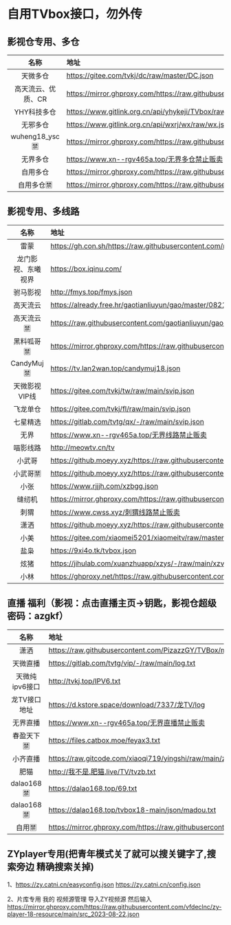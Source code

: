 # 自用TVbox接口，勿外传
## 影视仓专用、多仓
| 名称 | 地址 |
| :---: | :--- | 
| 天微多仓 | https://gitee.com/tvkj/dc/raw/master/DC.json |
| 高天流云、优质、CR | https://mirror.ghproxy.com/https://raw.githubusercontent.com/hd9211/Tvbox1/main/duocang.json |
| YHY科技多仓 | https://www.gitlink.org.cn/api/yhykeji/TVbox/raw/yhykeji.json?ref=master |
| 无邪多仓 | https://www.gitlink.org.cn/api/wxrj/wx/raw/wx.json?ref=master |
| wuheng18_ysc🈲 | https://mirror.ghproxy.com/https://raw.githubusercontent.com/hd9211/Tvbox1/main/wuheng18_ysc.json |
| 无界多仓 | https://www.xn--rgv465a.top/无界多仓禁止贩卖|
| 自用多仓| https://mirror.ghproxy.com/https://raw.githubusercontent.com/8qNvKr/188/main/DCys.json |
| 自用多仓🈲| https://mirror.ghproxy.com/https://raw.githubusercontent.com/8qNvKr/188/main/DC18.json |
## 影视专用、多线路
| 名称 | 地址 |
| :---: | :--- | 
| 雷蒙 |https://gh.con.sh/https://raw.githubusercontent.com/n3rddd/N3RD/master/JN/雷蒙影视.bmp|
| 龙门影视、东曦视界 | https://box.iqinu.com/ |
| 驸马影视 | http://fmys.top/fmys.json |
| 高天流云 | https://already.free.hr/gaotianliuyun/gao/master/0821.json |
| 高天流云🈲|  https://raw.githubusercontent.com/gaotianliuyun/gao/master/9918.json |
| 黑料呱哥🈲|  https://mirror.ghproxy.com/https://raw.githubusercontent.com/Rehe350/18/main/hlgg.json |
| CandyMuj🈲| https://tv.lan2wan.top/candymuj18.json |
| 天微影视VIP线 | https://gitee.com/tvkj/tw/raw/main/svip.json |
| 飞龙单仓| https://gitee.com/tvkj/fl/raw/main/svip.json| 
| 七星精选| https://gitlab.com/tvtg/qx/-/raw/main/svip.json| 
| 无界 | https://www.xn--rgv465a.top/无界线路禁止贩卖 |
| 喵影线路| http://meowtv.cn/tv| 
| 小武哥|https://github.moeyy.xyz/https://raw.githubusercontent.com/wwb521/live/main/movies.json|
| 小武哥🈲|https://github.moeyy.xyz/https://raw.githubusercontent.com/wwb521/live/main/video.json|
| 小张 | https://www.rjjjh.com/xzbgg.json |
| 缝纫机 | https://mirror.ghproxy.com/https://raw.githubusercontent.com/kunkka1986/my.img/main/frjbox.json |
| 刺猬 | https://www.cwss.xyz/刺猬线路禁止贩卖 |
| 潇洒 |https://github.moeyy.xyz/https://raw.githubusercontent.com/PizazzGY/TVBox/main/api.json|
| 小美 |https://gitee.com/xiaomei5201/xiaomeitv/raw/master/xiaomeitv.json|
| 盐枭 |https://9xi4o.tk/tvbox.json|
| 炫猪 |https://jihulab.com/xuanzhuapp/xzys/-/raw/main/xzvip.json|
| 小林 |https://ghproxy.net/https://raw.githubusercontent.com/xiaolinshao/linshao/main/1.json|

## 直播 福利（影视：点击直播主页→钥匙，影视仓超级密码：azgkf）
| 名称 | 地址 | 
| :---: | :--- | 
| 潇洒 | https://raw.githubusercontent.com/PizazzGY/TVBox/main/live.txt |
| 天微直播 | https://gitlab.com/tvtg/vip/-/raw/main/log.txt|
| 天微纯ipv6接口 | http://tvkj.top/IPV6.txt | 
| 龙TV接口地址| https://d.kstore.space/download/7337/龙TV/log | 
| 无界直播 | https://www.xn--rgv465a.top/无界直播禁止贩卖|
| 春盈天下🈲| https://files.catbox.moe/feyax3.txt | 
| 小齐直播 | https://raw.gitcode.com/xiaoqi719/yingshi/raw/main/zhibo.txt | 
| 肥猫 | http://我不是.肥猫.live/TV/tvzb.txt | 
|dalao168🈲|https://dalao168.top/69.txt|
|dalao168🈲|https://dalao168.top/tvbox18-main/json/madou.txt |
|自用🈲|https://mirror.ghproxy.com/https://raw.githubusercontent.com/8qNvKr/188/main/flzb.txt|

## ZYplayer专用(把青年模式关了就可以搜关键字了,搜索旁边 精确搜索关掉)
1、https://zy.catni.cn/easyconfig.json
https://zy.catni.cn/config.json

2、片库专用
我的 视频源管理 导入ZY视频源 然后输入
https://mirror.ghproxy.com/https://raw.githubusercontent.com/vfdeclnc/zy-player-18-resource/main/src_2023-08-22.json
